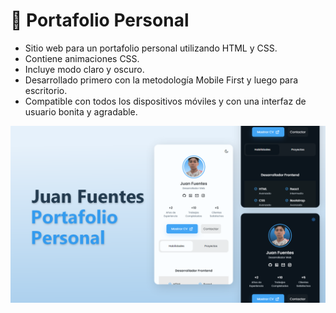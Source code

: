 # 💼 Portafolio Personal

- Sitio web para un portafolio personal utilizando HTML y CSS.
- Contiene animaciones CSS.
- Incluye modo claro y oscuro.
- Desarrollado primero con la metodología Mobile First y luego para escritorio.
- Compatible con todos los dispositivos móviles y con una interfaz de usuario bonita y agradable.

![Alt text](preview.png)